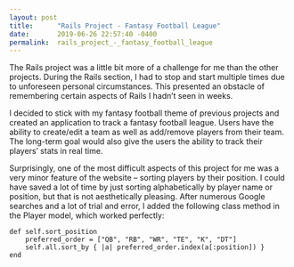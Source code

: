 ```yaml
---
layout: post
title:      "Rails Project - Fantasy Football League"
date:       2019-06-26 22:57:40 -0400
permalink:  rails_project_-_fantasy_football_league
---
```



The Rails project was a little bit more of a challenge for me than the other projects. During the Rails section, I had to stop and start multiple times due to unforeseen personal circumstances. This presented an obstacle of remembering certain aspects of Rails I hadn’t seen in weeks. 

I decided to stick with my fantasy football theme of previous projects and created an application to track a fantasy football league. Users have the ability to create/edit a team as well as add/remove players from their team. The long-term goal would also give the users the ability to track their players’ stats in real time.

Surprisingly, one of the most difficult aspects of this project for me was a very minor feature of the website – sorting players by their position. I could have saved a lot of time by just sorting alphabetically by player name or position, but that is not aesthetically pleasing. After numerous Google searches and a lot of trial and error, I added the following class method in the Player model, which worked perfectly:

```
def self.sort_position
    preferred_order = ["QB", "RB", "WR", "TE", "K", "DT"]
    self.all.sort_by { |a| preferred_order.index(a[:position]) }
end
```

